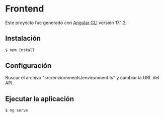 # Frontend

Este proyecto fue generado con [Angular CLI](https://github.com/angular/angular-cli) versión 17.1.2.

## Instalación

```bash
$ npm install
```

## Configuración

<p>
Buscar el archivo "src/environments/environment.ts" y cambiar la URL del API.
</p>


## Ejecutar la aplicación

```bash
$ ng serve
```
